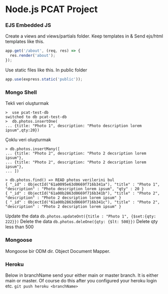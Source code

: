 # Node.js PCAT Project

### EJS Embedded JS
Create a views and views/partials folder. Keep templates in &
Send ejs/html templates like this.
``` js
app.get('/about', (req, res) => {
  res.render('about');
});
```
Use static files like this. In public folder

``` js 
app.use(express.static('public')); 
```
### Mongo Shell
Tekli veri oluşturmak
``` 
>  use pcat-test-db
switched to db pcat-test-db
>  db.photos.insertOne(
... {title: "Photo 1", description: "Photo description lorem ipsum",qty:20}) 
```
Çoklu veri oluşturmak
```
> db.photos.insertMany([
... {title: "Photo 2", description: "Photo 2 decsription lorem ipsum"},
... {title: "Photo 2", description: "Photo 2 decsription lorem ipsum"},
... ])

> db.photos.find() => READ photos verilerini bul
{ "_id" : ObjectId("61a0095e63d0669f716b341a"), "title" : "Photo 1", "description" : "Photo description lorem ipsum", "qty" : 20 }
{ "_id" : ObjectId("61a00b2863d0669f716b341b"), "title" : "Photo 2", "description" : "Photo 2 decsription lorem ipsum" }
{ "_id" : ObjectId("61a00b2863d0669f716b341c"), "title" : "Photo 2", "description" : "Photo 2 decsription lorem ipsum" }
```
Update the data
`db.photos.updateOnt({title : "Photo 1", {$set:{qty: 222}})`
Delete the data
`db.photos.deleOne({qty: {$lt: 500}})` Delete qty less than 500

### Mongoose

Mongoose bir ODM dir. Object Document Mapper. 

### Heroku
Below in branchName send your either main or master branch. It is either main or master. Of course do this after you configured your heroku login etc. 
`git push heroku <branchName>` 